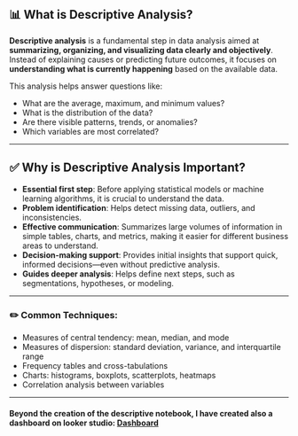 ## 📊 What is Descriptive Analysis?

**Descriptive analysis** is a fundamental step in data analysis aimed at **summarizing, organizing, and visualizing data clearly and objectively**. Instead of explaining causes or predicting future outcomes, it focuses on **understanding what is currently happening** based on the available data.

This analysis helps answer questions like:
- What are the average, maximum, and minimum values?
- What is the distribution of the data?
- Are there visible patterns, trends, or anomalies?
- Which variables are most correlated?

---

## ✅ Why is Descriptive Analysis Important?

- **Essential first step**: Before applying statistical models or machine learning algorithms, it is crucial to understand the data.
- **Problem identification**: Helps detect missing data, outliers, and inconsistencies.
- **Effective communication**: Summarizes large volumes of information in simple tables, charts, and metrics, making it easier for different business areas to understand.
- **Decision-making support**: Provides initial insights that support quick, informed decisions—even without predictive analysis.
- **Guides deeper analysis**: Helps define next steps, such as segmentations, hypotheses, or modeling.

---

### ✏️ Common Techniques:

- Measures of central tendency: mean, median, and mode
- Measures of dispersion: standard deviation, variance, and interquartile range
- Frequency tables and cross-tabulations
- Charts: histograms, boxplots, scatterplots, heatmaps
- Correlation analysis between variables

---

#### Beyond the creation of the descriptive notebook, I have created also a dashboard on looker studio: [Dashboard](https://lookerstudio.google.com/reporting/8a345345-a78e-49dc-9fa4-b8225b1a1ea1)